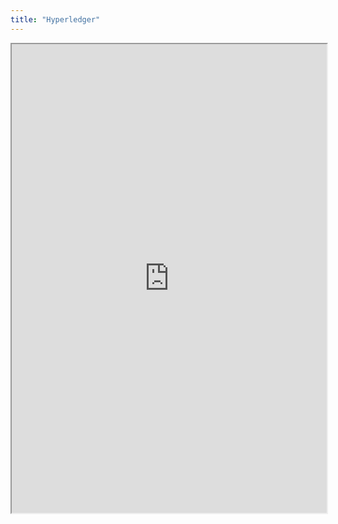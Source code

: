 ```yaml
---
title: "Hyperledger"
---
```




<iframe height="750" width="100%" src="https://ewelton.github.io/ktest/wiki.html#Hyperledger"></iframe>

